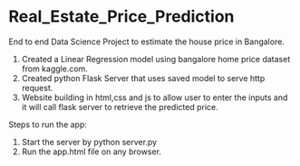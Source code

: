 # Real_Estate_Price_Prediction
End to end Data Science Project to estimate the house price in Bangalore.
1. Created a Linear Regression model using bangalore home price dataset from kaggle.com.
2. Created python Flask Server that uses saved model to serve http request.
3. Website building in html,css and js to allow user to enter the inputs and it will call flask server to retrieve the predicted price.

Steps to run the app:
1. Start the server by python server.py
2. Run the app.html file on any browser.
